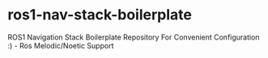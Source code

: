# ros1-nav-stack-boilerplate
ROS1 Navigation Stack Boilerplate Repository For Convenient Configuration :) - Ros Melodic/Noetic Support 
